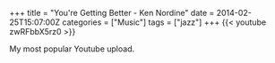 +++
title = "You're Getting Better - Ken Nordine"
date = 2014-02-25T15:07:00Z
categories = ["Music"]
tags = ["jazz"]
+++
{{< youtube zwRFbbX5rz0 >}}

My most popular Youtube upload.